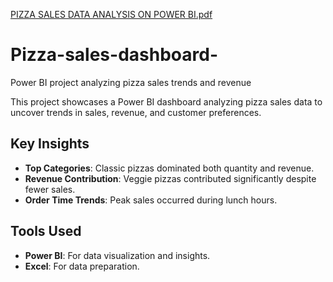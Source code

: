 [PIZZA SALES DATA ANALYSIS ON POWER BI.pdf](https://github.com/user-attachments/files/18308321/PIZZA.SALES.DATA.ANALYSIS.ON.POWER.BI.pdf)
# Pizza-sales-dashboard-
Power BI project analyzing pizza sales trends and revenue

This project showcases a Power BI dashboard analyzing pizza sales data to uncover trends in sales, revenue, and customer preferences.

## Key Insights
- **Top Categories**: Classic pizzas dominated both quantity and revenue.
- **Revenue Contribution**: Veggie pizzas contributed significantly despite fewer sales.
- **Order Time Trends**: Peak sales occurred during lunch hours.

## Tools Used
- **Power BI**: For data visualization and insights.
- **Excel**: For data preparation.
